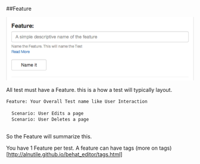 ##Feature

![Features Image](images/feature.png)

All test must have a Feature. this is a how a test will typically layout.

```
Feature: Your Overall Test name like User Interaction

  Scenario: User Edits a page
  Scenario: User Deletes a page
  
```

So the Feature will summarize this.

You have 1 Feature per test.
A feature can have tags (more on tags)[http://alnutile.github.io/behat_editor/tags.html] 

